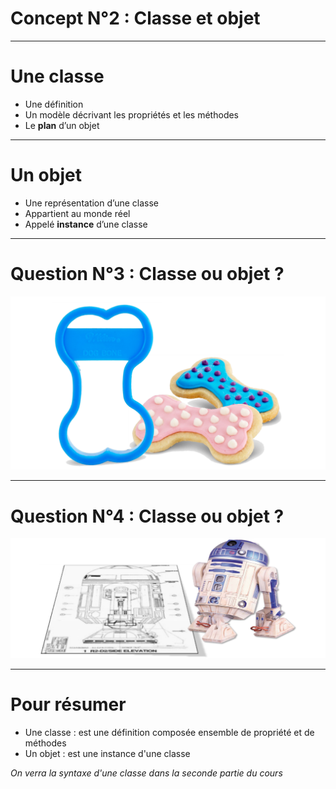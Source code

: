 # Concept N°2 : Classe et objet

---

# Une classe

* Une définition
* Un modèle décrivant les propriétés et les méthodes
* Le **plan** d’un objet

---

# Un objet

* Une représentation d’une classe
* Appartient au monde réel
* Appelé **instance** d’une classe

---

# Question N°3 : Classe ou objet ?

<img src="ressources/r313/classe1.png" width="600px" style="border:0px;"/>

---

# Question N°4 : Classe ou objet ?

<img src="ressources/r313/classe2.png" width="600px" style="border:0px;"/>

---

# Pour résumer

* Une classe : est une définition composée ensemble de propriété et de méthodes
* Un objet : est une instance d'une classe

_On verra la syntaxe d'une classe dans la seconde partie du cours_
